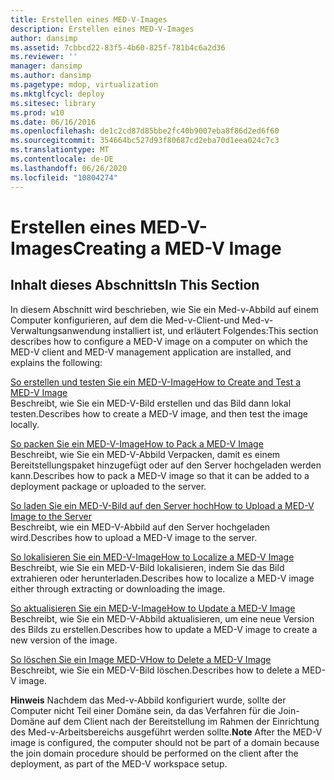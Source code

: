 ```yaml
---
title: Erstellen eines MED-V-Images
description: Erstellen eines MED-V-Images
author: dansimp
ms.assetid: 7cbbcd22-83f5-4b60-825f-781b4c6a2d36
ms.reviewer: ''
manager: dansimp
ms.author: dansimp
ms.pagetype: mdop, virtualization
ms.mktglfcycl: deploy
ms.sitesec: library
ms.prod: w10
ms.date: 06/16/2016
ms.openlocfilehash: de1c2cd87d85bbe2fc40b9007eba8f86d2ed6f60
ms.sourcegitcommit: 354664bc527d93f80687cd2eba70d1eea024c7c3
ms.translationtype: MT
ms.contentlocale: de-DE
ms.lasthandoff: 06/26/2020
ms.locfileid: "10804274"
---
```

# <span data-ttu-id="56537-103">Erstellen eines MED-V-Images</span><span class="sxs-lookup"><span data-stu-id="56537-103">Creating a MED-V Image</span></span>


## <span data-ttu-id="56537-104">Inhalt dieses Abschnitts</span><span class="sxs-lookup"><span data-stu-id="56537-104">In This Section</span></span>


<span data-ttu-id="56537-105">In diesem Abschnitt wird beschrieben, wie Sie ein Med-v-Abbild auf einem Computer konfigurieren, auf dem die Med-v-Client-und Med-v-Verwaltungsanwendung installiert ist, und erläutert Folgendes:</span><span class="sxs-lookup"><span data-stu-id="56537-105">This section describes how to configure a MED-V image on a computer on which the MED-V client and MED-V management application are installed, and explains the following:</span></span>

<a href="" id="how-to-create-and-test-a-med-v-image"></a>[<span data-ttu-id="56537-106">So erstellen und testen Sie ein MED-V-Image</span><span class="sxs-lookup"><span data-stu-id="56537-106">How to Create and Test a MED-V Image</span></span>](how-to-create-and-test-a-med-v-image.md)  
<span data-ttu-id="56537-107">Beschreibt, wie Sie ein MED-V-Bild erstellen und das Bild dann lokal testen.</span><span class="sxs-lookup"><span data-stu-id="56537-107">Describes how to create a MED-V image, and then test the image locally.</span></span>

<a href="" id="how-to-pack-a-med-v-image"></a>[<span data-ttu-id="56537-108">So packen Sie ein MED-V-Image</span><span class="sxs-lookup"><span data-stu-id="56537-108">How to Pack a MED-V Image</span></span>](how-to-pack-a-med-v-image.md)  
<span data-ttu-id="56537-109">Beschreibt, wie Sie ein MED-V-Abbild Verpacken, damit es einem Bereitstellungspaket hinzugefügt oder auf den Server hochgeladen werden kann.</span><span class="sxs-lookup"><span data-stu-id="56537-109">Describes how to pack a MED-V image so that it can be added to a deployment package or uploaded to the server.</span></span>

<a href="" id="how-to-upload-a-med-v-image-to-the-server"></a>[<span data-ttu-id="56537-110">So laden Sie ein MED-V-Bild auf den Server hoch</span><span class="sxs-lookup"><span data-stu-id="56537-110">How to Upload a MED-V Image to the Server</span></span>](how-to-upload-a-med-v-image-to-the-server.md)  
<span data-ttu-id="56537-111">Beschreibt, wie ein MED-V-Abbild auf den Server hochgeladen wird.</span><span class="sxs-lookup"><span data-stu-id="56537-111">Describes how to upload a MED-V image to the server.</span></span>

<a href="" id="how-to-localize-a-med-v-image"></a>[<span data-ttu-id="56537-112">So lokalisieren Sie ein MED-V-Image</span><span class="sxs-lookup"><span data-stu-id="56537-112">How to Localize a MED-V Image</span></span>](how-to-localize-a-med-v-image.md)  
<span data-ttu-id="56537-113">Beschreibt, wie Sie ein MED-V-Bild lokalisieren, indem Sie das Bild extrahieren oder herunterladen.</span><span class="sxs-lookup"><span data-stu-id="56537-113">Describes how to localize a MED-V image either through extracting or downloading the image.</span></span>

<a href="" id="how-to-update-a-med-v-image"></a>[<span data-ttu-id="56537-114">So aktualisieren Sie ein MED-V-Image</span><span class="sxs-lookup"><span data-stu-id="56537-114">How to Update a MED-V Image</span></span>](how-to-update-a-med-v-image.md)  
<span data-ttu-id="56537-115">Beschreibt, wie Sie ein MED-V-Abbild aktualisieren, um eine neue Version des Bilds zu erstellen.</span><span class="sxs-lookup"><span data-stu-id="56537-115">Describes how to update a MED-V image to create a new version of the image.</span></span>

<a href="" id="how-to-delete-a-med-v-image"></a>[<span data-ttu-id="56537-116">So löschen Sie ein Image MED-V</span><span class="sxs-lookup"><span data-stu-id="56537-116">How to Delete a MED-V Image</span></span>](how-to-delete-a-med-v-image.md)  
<span data-ttu-id="56537-117">Beschreibt, wie Sie ein MED-V-Bild löschen.</span><span class="sxs-lookup"><span data-stu-id="56537-117">Describes how to delete a MED-V image.</span></span>

<span data-ttu-id="56537-118">**Hinweis**  Nachdem das Med-v-Abbild konfiguriert wurde, sollte der Computer nicht Teil einer Domäne sein, da das Verfahren für die Join-Domäne auf dem Client nach der Bereitstellung im Rahmen der Einrichtung des Med-v-Arbeitsbereichs ausgeführt werden sollte.</span><span class="sxs-lookup"><span data-stu-id="56537-118">**Note** After the MED-V image is configured, the computer should not be part of a domain because the join domain procedure should be performed on the client after the deployment, as part of the MED-V workspace setup.</span></span>

 

 

 





